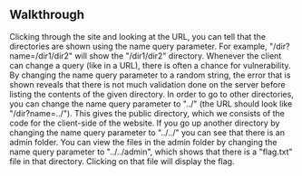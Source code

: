 ## Walkthrough
Clicking through the site and looking at the URL, you can tell that the directories are shown using the name query parameter. For example, "/dir?name=/dir1/dir2" will show the "/dir1/dir2" directory. Whenever the client can change a query (like in a URL), there is often a chance for vulnerability. By changing the name query parameter to a random string, the error that is shown reveals that there is not much validation done on the server before listing the contents of the given directory. In order to go to other directories, you can change the name query parameter to "../" (the URL should look like "/dir?name=../"). This gives the public directory, which we consists of the code for the client-side of the website. If you go up another directory by changing the name query parameter to "../../" you can see that there is an admin folder. You can view the files in the admin folder by changing the name query parameter to "../../admin", which shows that there is a "flag.txt" file in that directory. Clicking on that file will display the flag.
